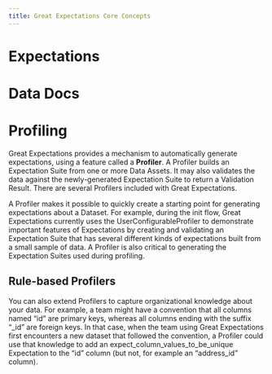 ```yaml
---
title: Great Expectations Core Concepts
---
```


# Expectations

# Data Docs

# Profiling

Great Expectations provides a mechanism to automatically generate expectations, using a feature called a **Profiler**. A Profiler builds an Expectation Suite from one or more Data Assets. It may also validates the data against the newly-generated Expectation Suite to return a Validation Result. There are several Profilers included with Great Expectations.

A Profiler makes it possible to quickly create a starting point for generating expectations about a Dataset. For example, during the init flow, Great Expectations currently uses the UserConfigurableProfiler to demonstrate important features of Expectations by creating and validating an Expectation Suite that has several different kinds of expectations built from a small sample of data. A Profiler is also critical to generating the Expectation Suites used during profiling.

## Rule-based Profilers

You can also extend Profilers to capture organizational knowledge about your data. For example, a team might have a convention that all columns named “id” are primary keys, whereas all columns ending with the suffix “_id” are foreign keys. In that case, when the team using Great Expectations first encounters a new dataset that followed the convention, a Profiler could use that knowledge to add an expect_column_values_to_be_unique Expectation to the “id” column (but not, for example an “address_id” column).
